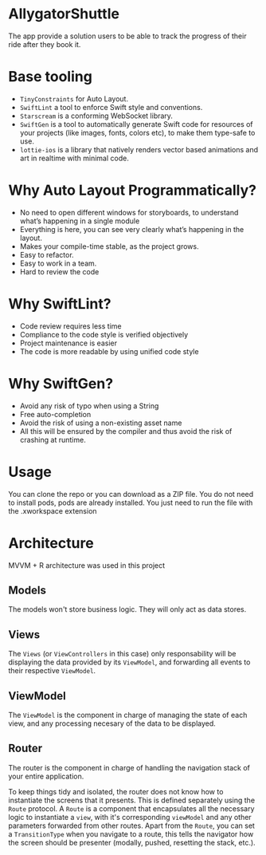 # AllygatorShuttle

The app provide a solution users to be able to track the progress of their ride after they book it.

# Base tooling

- `TinyConstraints` for Auto Layout.
- `SwiftLint` a tool to enforce Swift style and conventions.
- `Starscream` is a conforming WebSocket library.
- `SwiftGen` is a tool to automatically generate Swift code for resources of your projects (like images, fonts, colors etc), to make them type-safe to use. 
- `lottie-ios` is a library that natively renders vector based animations and art in realtime with minimal code.


# Why Auto Layout Programmatically?

- No need to open different windows for storyboards, to understand what’s happening in a single module
- Everything is here, you can see very clearly what’s happening in the layout.
- Makes your compile-time stable, as the project grows.
- Easy to refactor.
- Easy to work in a team.
- Hard to review the code


# Why SwiftLint?

- Code review requires less time
- Compliance to the code style is verified objectively
- Project maintenance is easier
- The code is more readable by using unified code style


# Why SwiftGen?

- Avoid any risk of typo when using a String
- Free auto-completion
- Avoid the risk of using a non-existing asset name
- All this will be ensured by the compiler and thus avoid the risk of crashing at runtime.


# Usage

You can clone the repo or you can download as a ZIP file. You do not need to install pods, pods are already installed.
You just need to run the file with the .xworkspace extension


# Architecture

MVVM + R architecture was used in this project

## Models
The models won't store business logic. They will only act as data stores.

## Views
The `Views` (or `ViewControllers` in this case) only responsability will be displaying the data provided by its `ViewModel`, and forwarding all events to their respective `ViewModel`.

## ViewModel
The `ViewModel` is the component in charge of managing the state of each view, and any processing necesary of the data to be displayed.

## Router
The router is the component in charge of handling the navigation stack of your entire application. 

To keep things tidy and isolated, the router does not know how to instantiate the screens that it presents. This is defined separately using the `Route` protocol. A `Route` is a component that encapsulates all the necessary logic to instantiate a `view`, with it's corresponding `viewModel` and any other parameters forwarded from other routes.
Apart from the `Route`, you can set a `TransitionType` when you navigate to a route, this tells the navigator how the screen should be presenter (modally, pushed, resetting the stack, etc.).
